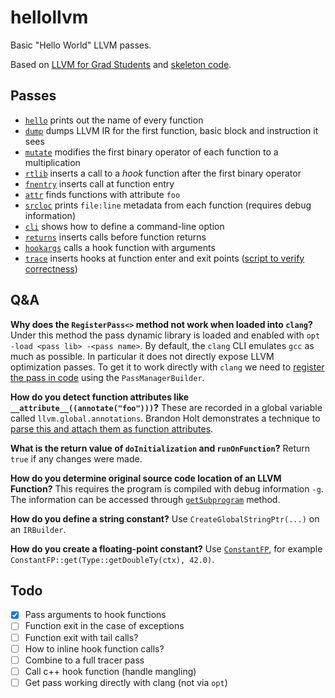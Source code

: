 # hellollvm

Basic "Hello World" LLVM passes.

Based on [LLVM for Grad
Students](https://www.cs.cornell.edu/~asampson/blog/llvm.html) and [skeleton
code](https://github.com/sampsyo/llvm-pass-skeleton).

## Passes

* [`hello`](hello.cc) prints out the name of every function
* [`dump`](dump.cc) dumps LLVM IR for the first function, basic block and instruction it sees
* [`mutate`](mutate.cc) modifies the first binary operator of each function to a multiplication
* [`rtlib`](rtlib.cc) inserts a call to a _hook_ function after the first binary operator
* [`fnentry`](fnentry.cc) inserts call at function entry
* [`attr`](attr.cc) finds functions with attribute `foo`
* [`srcloc`](srcloc.cc) prints `file:line` metadata from each function (requires debug information)
* [`cli`](cli.cc) shows how to define a command-line option
* [`returns`](returns.cc) inserts calls before function returns
* [`hookargs`](hookargs.cc) calls a hook function with arguments
* [`trace`](trace.cc) inserts hooks at function enter and exit points ([script to verify correctness](parsetrace.py))

## Q&A

**Why does the `RegisterPass<>` method not work when loaded into `clang`?** Under this method the pass dynamic library is loaded and enabled with `opt -load <pass lib> -<pass name>`. By default, the `clang` CLI emulates `gcc` as much as possible. In particular it does not directly expose LLVM optimization passes. To get it to work directly with `clang` we need to [register the pass in code](http://www.cs.cornell.edu/~asampson/blog/clangpass.html) using the `PassManagerBuilder`.

**How do you detect function attributes like `__attribute__((annotate("foo")))`?** These are recorded in a global variable called `llvm.global.annotations`. Brandon Holt demonstrates a technique to [parse this and attach them as function attributes](http://bholt.org/posts/llvm-quick-tricks.html).

**What is the return value of `doInitialization` and `runOnFunction`?** Return `true` if any changes were made.

**How do you determine original source code location of an LLVM Function?** This requires the program is compiled with debug information `-g`. The information can be accessed through [`getSubprogram`](http://llvm.org/doxygen/classllvm_1_1Function.html#a4d834f9897d15e3a6349063b5d637cd8) method.

**How do you define a string constant?** Use `CreateGlobalStringPtr(...)` on an `IRBuilder`.

**How do you create a floating-point constant?** Use [`ConstantFP`](http://llvm.org/doxygen/classllvm_1_1ConstantFP.html), for example `ConstantFP::get(Type::getDoubleTy(ctx), 42.0)`.

## Todo

- [x] Pass arguments to hook functions
- [ ] Function exit in the case of exceptions
- [ ] Function exit with tail calls?
- [ ] How to inline hook function calls?
- [ ] Combine to a full tracer pass
- [ ] Call c++ hook function (handle mangling)
- [ ] Get pass working directly with clang (not via `opt`)